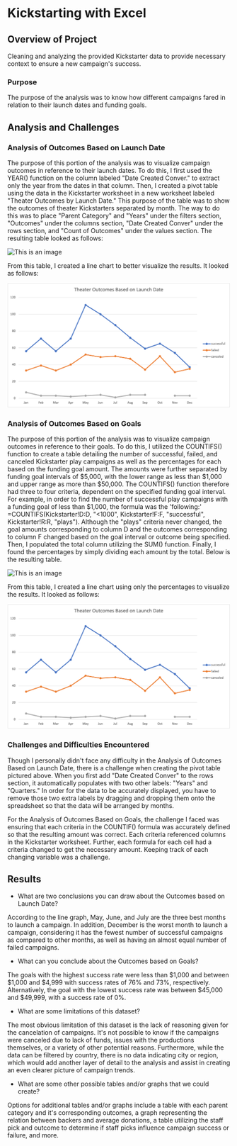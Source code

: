 # Kickstarting with Excel

## Overview of Project

Cleaning and analyzing the provided Kickstarter data to provide necessary context to ensure a new campaign's success.

### Purpose

The purpose of the analysis was to know how different campaigns fared in relation to their launch dates and funding goals.

## Analysis and Challenges

### Analysis of Outcomes Based on Launch Date

The purpose of this portion of the analysis was to visualize campaign outcomes in reference to their launch dates.  To do this, I first used the YEAR() function on the column labeled "Date Created Conver." to extract only the year from the dates in that column.  Then, I created a pivot table using the data in the Kickstarter worksheet in a new worksheet labeled "Theater Outcomes by Launch Date."  This purpose of the table was to show the outcomes of theater Kickstarters separated by month.  The way to do this was to place "Parent Category" and "Years" under the filters section, "Outcomes" under the columns section, "Date Created Conver" under the rows section, and "Count of Outcomes" under the values section.  The resulting table looked as follows:

![This is an image](https://github.com/amacancio/Kickstarter-analysis/issues/1#issue-1059514928)

From this table, I created a line chart to better visualize the results.  It looked as follows:

![This is an image](https://github.com/amacancio/Kickstarter-analysis/blob/main/Resources/Theater_Outcomes_vs_Launch.png)

### Analysis of Outcomes Based on Goals

The purpose of this portion of the analysis was to visualize campaign outcomes in reference to their goals.  To do this, I utilized the COUNTIFS() function to create a table detailing the number of successful, failed, and canceled Kickstarter play campaigns as well as the percentages for each based on the funding goal amount.  The amounts were further separated by funding goal intervals of $5,000, with the lower range as less than $1,000 and upper range as more than $50,000.  The COUNTIFS() function therefore had three to four criteria, dependent on the specified funding goal interval.  For example, in order to find the number of successful play campaigns with a funding goal of less than $1,000, the formula was the 'following:' =COUNTIFS(Kickstarter!D:D, "<1000", Kickstarter!F:F, "successful", Kickstarter!R:R, "plays").  Although the "plays" criteria never changed, the goal amounts corresponding to column D and the outcomes corresponding to column F changed based on the goal interval or outcome being specified.  Then, I populated the total column utilizing the SUM() function.  Finally, I found the percentages by simply dividing each amount by the total.  Below is the resulting table.

![This is an image](https://github.com/amacancio/Kickstarter-analysis/issues/2)

From this table, I created a line chart using only the percentages to visualize the results.  It looked as follows:

![This is an image](https://github.com/amacancio/Kickstarter-analysis/blob/main/Resources/Theater_Outcomes_vs_Launch.png)

### Challenges and Difficulties Encountered

Though I personally didn't face any difficulty in the Analysis of Outcomes Based on Launch Date, there is a challenge when creating the pivot table pictured above.  When you first add "Date Created Conver" to the rows section, it automatically populates with two other labels: "Years" and "Quarters."  In order for the data to be accurately displayed, you have to remove those two extra labels by dragging and dropping them onto the spreadsheet so that the data will be arranged by months.

For the Analysis of Outcomes Based on Goals, the challenge I faced was ensuring that each criteria in the COUNTIF() formula was accurately defined so that the resulting amount was correct.  Each criteria referenced columns in the Kickstarter worksheet.  Further, each formula for each cell had a criteria changed to get the necessary amount.  Keeping track of each changing variable was a challenge.

## Results

- What are two conclusions you can draw about the Outcomes based on Launch Date?

According to the line graph, May, June, and July are the three best months to launch a campaign.  In addition, December is the worst month to launch a campaign, considering it has the fewest number of successful campaigns as compared to other months, as well as having an almost equal number of failed campaigns.

- What can you conclude about the Outcomes based on Goals?

The goals with the highest success rate were less than $1,000 and between $1,000 and $4,999 with success rates of 76% and 73%, respectively.  Alternatively, the goal with the lowest success rate was between $45,000 and $49,999, with a success rate of 0%.

- What are some limitations of this dataset?

The most obvious limitation of this dataset is the lack of reasoning given for the cancelation of campaigns.  It's not possible to know if the campaigns were canceled due to lack of funds, issues with the productions themselves, or a variety of other potential reasons.  Furthermore, while the data can be filtered by country, there is no data indicating city or region, which would add another layer of detail to the analysis and assist in creating an even clearer picture of campaign trends.

- What are some other possible tables and/or graphs that we could create?

Options for additional tables and/or graphs include a table with each parent category and it's corresponding outcomes, a graph representing the relation between backers and average donations, a table utilizing the staff pick and outcome to determine if staff picks influence campaign success or failure, and more.
